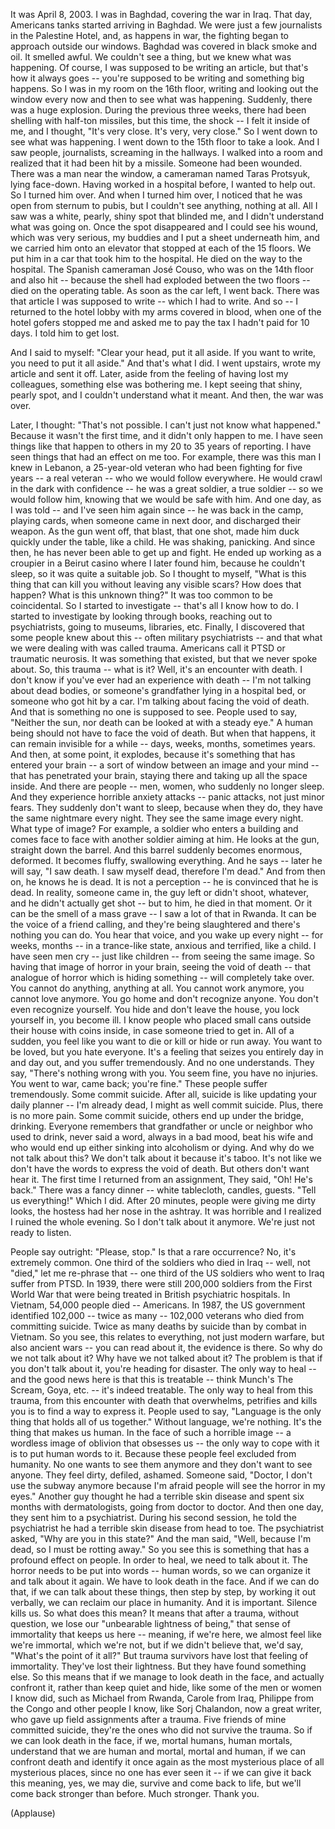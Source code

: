 
It was April 8, 2003.
I was in Baghdad,
covering the war in Iraq.
That day, Americans tanks
started arriving in Baghdad.
We were just a few journalists
in the Palestine Hotel,
and, as happens in war,
the fighting began to approach
outside our windows.
Baghdad was covered
in black smoke and oil.
It smelled awful.
We couldn&#39;t see a thing,
but we knew what was happening.
Of course, I was supposed
to be writing an article,
but that&#39;s how it always goes --
you&#39;re supposed to be writing
and something big happens.
So I was in my room on the 16th floor,
writing and looking out the window
every now and then
to see what was happening.
Suddenly, there was a huge explosion.
During the previous three weeks,
there had been shelling
with half-ton missiles,
but this time, the shock --
I felt it inside of me,
and I thought, &quot;It&#39;s very close.
It&#39;s very, very close.&quot;
So I went down to see what was happening.
I went down to the 15th floor
to take a look.
And I saw people, journalists,
screaming in the hallways.
I walked into a room
and realized that it had
been hit by a missile.
Someone had been wounded.
There was a man near the window,
a cameraman named Taras Protsyuk,
lying face-down.
Having worked in a hospital before,
I wanted to help out.
So I turned him over.
And when I turned him over,
I noticed that he was open
from sternum to pubis,
but I couldn&#39;t see anything,
nothing at all.
All I saw was a white, pearly,
shiny spot that blinded me,
and I didn&#39;t understand what was going on.
Once the spot disappeared
and I could see his wound,
which was very serious,
my buddies and I put a sheet
underneath him,
and we carried him onto an elevator
that stopped at each of the 15 floors.
We put him in a car
that took him to the hospital.
He died on the way to the hospital.
The Spanish cameraman José Couso,
who was on the 14th floor and also hit --
because the shell had exploded
between the two floors --
died on the operating table.
As soon as the car left, I went back.
There was that article
I was supposed to write --
which I had to write.
And so --
I returned to the hotel lobby
with my arms covered in blood,
when one of the hotel gofers stopped me
and asked me to pay the tax
I hadn&#39;t paid for 10 days.
I told him to get lost.

And I said to myself:
&quot;Clear your head, put it all aside.
If you want to write,
you need to put it all aside.&quot;
And that&#39;s what I did.
I went upstairs, wrote
my article and sent it off.
Later, aside from the feeling
of having lost my colleagues,
something else was bothering me.
I kept seeing that shiny, pearly spot,
and I couldn&#39;t understand what it meant.
And then, the war was over.

Later, I thought: &quot;That&#39;s not possible.
I can&#39;t just not know what happened.&quot;
Because it wasn&#39;t the first time,
and it didn&#39;t only happen to me.
I have seen things like that
happen to others
in my 20 to 35 years of reporting.
I have seen things
that had an effect on me too.
For example, there was this man
I knew in Lebanon,
a 25-year-old veteran
who had been fighting for five years --
a real veteran -- who we would
follow everywhere.
He would crawl in the dark
with confidence --
he was a great soldier, a true soldier --
so we would follow him,
knowing that we would be safe with him.
And one day, as I was told --
and I&#39;ve seen him again since --
he was back in the camp, playing cards,
when someone came in next door,
and discharged their weapon.
As the gun went off,
that blast, that one shot,
made him duck quickly under the table,
like a child.
He was shaking, panicking.
And since then, he has never
been able to get up and fight.
He ended up working as a croupier
in a Beirut casino
where I later found him,
because he couldn&#39;t sleep,
so it was quite a suitable job.
So I thought to myself,
&quot;What is this thing that can kill you
without leaving
any visible scars?
How does that happen?
What is this unknown thing?&quot;
It was too common to be coincidental.
So I started to investigate --
that&#39;s all I know how to do.
I started to investigate
by looking through books,
reaching out to psychiatrists,
going to museums, libraries, etc.
Finally, I discovered
that some people knew about this --
often military psychiatrists --
and that what we were dealing with
was called trauma.
Americans call it PTSD
or traumatic neurosis.
It was something
that existed,
but that we never spoke about.
So, this trauma --
what is it?
Well, it&#39;s an encounter with death.
I don&#39;t know if you&#39;ve ever had
an experience with death --
I&#39;m not talking about dead bodies,
or someone&#39;s grandfather
lying in a hospital bed,
or someone who got hit by a car.
I&#39;m talking about facing
the void of death.
And that is something
no one is supposed to see.
People used to say,
&quot;Neither the sun, nor death
can be looked at with a steady eye.&quot;
A human being should not
have to face the void of death.
But when that happens,
it can remain invisible for a while --
days, weeks, months, sometimes years.
And then, at some point,
it explodes,
because it&#39;s something
that has entered your brain --
a sort of window between an image
and your mind --
that has penetrated your brain,
staying there and taking up
all the space inside.
And there are people --
men, women,
who suddenly no longer sleep.
And they experience
horrible anxiety attacks --
panic attacks, not just minor fears.
They suddenly don&#39;t want to sleep,
because when they do, they have
the same nightmare every night.
They see the same image every night.
What type of image?
For example, a soldier
who enters a building
and comes face to face
with another soldier aiming at him.
He looks at the gun,
straight down the barrel.
And this barrel suddenly
becomes enormous, deformed.
It becomes fluffy, swallowing everything.
And he says --
later he will say, &quot;I saw death.
I saw myself dead, therefore I&#39;m dead.&quot;
And from then on, he knows he is dead.
It is not a perception --
he is convinced that he is dead.
In reality, someone came in,
the guy left or didn&#39;t shoot, whatever,
and he didn&#39;t actually get shot --
but to him, he died in that moment.
Or it can be the smell
of a mass grave --
I saw a lot of that in Rwanda.
It can be the voice of a friend calling,
and they&#39;re being slaughtered
and there&#39;s nothing you can do.
You hear that voice,
and you wake up every night --
for weeks, months --
in a trance-like state,
anxious and terrified,
like a child.
I have seen men cry --
just like children --
from seeing the same image.
So having that image
of horror in your brain,
seeing the void of death --
that analogue of horror
which is hiding something --
will completely take over.
You cannot do anything, anything at all.
You cannot work anymore,
you cannot love anymore.
You go home and don&#39;t recognize anyone.
You don&#39;t even recognize yourself.
You hide and don&#39;t leave the house,
you lock yourself in, you become ill.
I know people who placed small cans
outside their house with coins inside,
in case someone tried to get in.
All of a sudden, you feel
like you want to die or kill
or hide or run away.
You want to be loved,
but you hate everyone.
It&#39;s a feeling that seizes you entirely
day in and day out,
and you suffer tremendously.
And no one understands.
They say, &quot;There&#39;s nothing wrong with you.
You seem fine, you have no injuries.
You went to war, came back; you&#39;re fine.&quot;
These people suffer tremendously.
Some commit suicide.
After all, suicide is like updating
your daily planner --
I&#39;m already dead,
I might as well commit suicide.
Plus, there is no more pain.
Some commit suicide,
others end up under the bridge, drinking.
Everyone remembers
that grandfather or uncle or neighbor
who used to drink, never said a word,
always in a bad mood, beat his wife
and who would end up either sinking
into alcoholism or dying.
And why do we not talk about this?
We don&#39;t talk about it because it&#39;s taboo.
It&#39;s not like we don&#39;t have the words
to express the void of death.
But others don&#39;t want hear it.
The first time I returned
from an assignment,
They said, &quot;Oh! He&#39;s back.&quot;
There was a fancy dinner --
white tablecloth, candles, guests.
&quot;Tell us everything!&quot;
Which I did.
After 20 minutes, people
were giving me dirty looks,
the hostess had her nose in the ashtray.
It was horrible and I realized
I ruined the whole evening.
So I don&#39;t talk about it anymore.
We&#39;re just not ready to listen.

People say outright: &quot;Please, stop.&quot;
Is that a rare occurrence?
No, it&#39;s extremely common.
One third of the soldiers
who died in Iraq --
well, not &quot;died,&quot; let me re-phrase that --
one third of the US soldiers
who went to Iraq
suffer from PTSD.
In 1939, there were still 200,000 soldiers
from the First World War
that were being treated
in British psychiatric hospitals.
In Vietnam, 54,000 people died --
Americans.
In 1987, the US government
identified 102,000 --
twice as many --
102,000 veterans who died
from committing suicide.
Twice as many deaths by suicide
than by combat in Vietnam.
So you see, this relates to everything,
not just modern warfare,
but also ancient wars --
you can read about it,
the evidence is there.
So why do we not talk about it?
Why have we not talked about it?
The problem is that
if you don&#39;t talk about it,
you&#39;re heading for disaster.
The only way to heal --
and the good news here
is that this is treatable --
think Munch&#39;s The Scream, Goya, etc. --
it&#39;s indeed treatable.
The only way to heal from this trauma,
from this encounter with death
that overwhelms, petrifies and kills you
is to find a way to express it.
People used to say,
&quot;Language is the only thing
that holds all of us together.&quot;
Without language, we&#39;re nothing.
It&#39;s the thing that makes us human.
In the face of such a horrible image --
a wordless image of oblivion
that obsesses us --
the only way to cope with it
is to put human words to it.
Because these people
feel excluded from humanity.
No one wants to see them anymore
and they don&#39;t want to see anyone.
They feel dirty, defiled, ashamed.
Someone said, &quot;Doctor,
I don&#39;t use the subway anymore
because I&#39;m afraid people
will see the horror in my eyes.&quot;
Another guy thought he had
a terrible skin disease
and spent six months with dermatologists,
going from doctor to doctor.
And then one day, they sent him
to a psychiatrist.
During his second session,
he told the psychiatrist
he had a terrible skin disease
from head to toe.
The psychiatrist asked,
&quot;Why are you in this state?&quot;
And the man said, &quot;Well, because
I&#39;m dead, so I must be rotting away.&quot;
So you see this is something
that has a profound effect on people.
In order to heal,
we need to talk about it.
The horror needs to be put into words --
human words, so we can organize it
and talk about it again.
We have to look death in the face.
And if we can do that,
if we can talk about these things,
then step by step,
by working it out verbally,
we can reclaim our place in humanity.
And it is important.
Silence kills us.
So what does this mean?
It means that after a trauma,
without question, we lose
our &quot;unbearable lightness of being,&quot;
that sense of immortality
that keeps us here --
meaning, if we&#39;re here, we almost feel
like we&#39;re immortal, which we&#39;re not,
but if we didn&#39;t believe that,
we&#39;d say, &quot;What&#39;s the point of it all?&quot;
But trauma survivors have lost
that feeling of immortality.
They&#39;ve lost their lightness.
But they have found something else.
So this means that if we manage
to look death in the face,
and actually confront it,
rather than keep quiet and hide,
like some of the men or women I know did,
such as Michael from Rwanda,
Carole from Iraq, Philippe from the Congo
and other people I know,
like Sorj Chalandon, now a great writer,
who gave up field assignments
after a trauma.
Five friends of mine committed suicide,
they&#39;re the ones
who did not survive the trauma.
So if we can look death in the face,
if we, mortal humans, human mortals,
understand that we are human
and mortal, mortal and human,
if we can confront death
and identify it once again
as the most mysterious place
of all mysterious places,
since no one has ever seen it --
if we can give it back this meaning,
yes, we may die,
survive
and come back to life,
but we&#39;ll come back stronger than before.
Much stronger.
Thank you.

(Applause)

